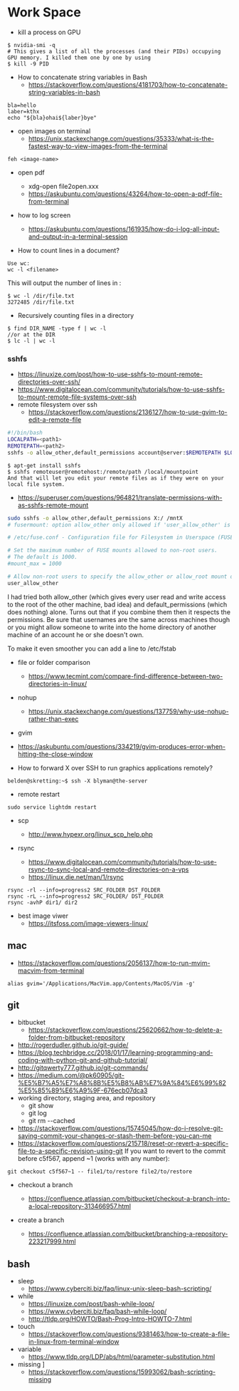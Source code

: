 Work Space
===

+ kill a process on GPU
```
$ nvidia-smi -q
# This gives a list of all the processes (and their PIDs) occupying GPU memory. I killed them one by one by using
$ kill -9 PID
```

+ How to concatenate string variables in Bash
  - https://stackoverflow.com/questions/4181703/how-to-concatenate-string-variables-in-bash
```
bla=hello
laber=kthx
echo "${bla}ohai${laber}bye"
```
+ open images on terminal 
  - https://unix.stackexchange.com/questions/35333/what-is-the-fastest-way-to-view-images-from-the-terminal
```
feh <image-name>
```
+ open pdf
  - xdg-open file2open.xxx 
  - https://askubuntu.com/questions/43264/how-to-open-a-pdf-file-from-terminal

+ how to log screen
  - https://askubuntu.com/questions/161935/how-do-i-log-all-input-and-output-in-a-terminal-session

+ How to count lines in a document?
```
Use wc:
wc -l <filename>
```
This will output the number of lines in <filename>:
```
$ wc -l /dir/file.txt
3272485 /dir/file.txt
```
+ Recursively counting files in a directory
```
$ find DIR_NAME -type f | wc -l
//or at the DIR
$ lc -l | wc -l
```
### sshfs
+ https://linuxize.com/post/how-to-use-sshfs-to-mount-remote-directories-over-ssh/
+ https://www.digitalocean.com/community/tutorials/how-to-use-sshfs-to-mount-remote-file-systems-over-ssh
+ remote filesystem over ssh 
  - https://stackoverflow.com/questions/2136127/how-to-use-gvim-to-edit-a-remote-file

```bash
#!/bin/bash
LOCALPATH=<path1>
REMOTEPATH=<path2>
sshfs -o allow_other,default_permissions account@server:$REMOTEPATH $LOCALPATH
```

```
$ apt-get install sshfs
$ sshfs remoteuser@remotehost:/remote/path /local/mountpoint
And that will let you edit your remote files as if they were on your local file system.
```
+ https://superuser.com/questions/964821/translate-permissions-with-as-sshfs-remote-mount

```bash
sudo sshfs -o allow_other,default_permissions X:/ /mntX
# fusermount: option allow_other only allowed if 'user_allow_other' is set in /etc/fuse.conf
```
```bash
# /etc/fuse.conf - Configuration file for Filesystem in Userspace (FUSE)

# Set the maximum number of FUSE mounts allowed to non-root users.
# The default is 1000.
#mount_max = 1000

# Allow non-root users to specify the allow_other or allow_root mount options.
user_allow_other
```

I had tried both allow_other (which gives every user read and write access to the root of the other machine, bad idea) and default_permissions (which does nothing) alone. Turns out that if you combine them then it respects the permissions. Be sure that usernames are the same across machines though or you might allow someone to write into the home directory of another machine of an account he or she doesn't own.


To make it even smoother you can add a line to /etc/fstab

+ file or folder comparison 
  - https://www.tecmint.com/compare-find-difference-between-two-directories-in-linux/

+ nohup
  - https://unix.stackexchange.com/questions/137759/why-use-nohup-rather-than-exec

+ gvim
 - https://askubuntu.com/questions/334219/gvim-produces-error-when-hitting-the-close-window


+ How to forward X over SSH to run graphics applications remotely?
```
belden@skretting:~$ ssh -X blyman@the-server
```

+ remote restart 
```
sudo service lightdm restart
```

+ scp
  - http://www.hypexr.org/linux_scp_help.php

+ rsync
  - https://www.digitalocean.com/community/tutorials/how-to-use-rsync-to-sync-local-and-remote-directories-on-a-vps
  - https://linux.die.net/man/1/rsync
```
rsync -rl --info=progress2 SRC_FOLDER DST_FOLDER
rsync -rL --info=progress2 SRC_FOLDER/ DST_FOLDER
rsync -avhP dir1/ dir2
```

+ best image viwer 
  - https://itsfoss.com/image-viewers-linux/


mac
---
+ https://stackoverflow.com/questions/2056137/how-to-run-mvim-macvim-from-terminal
```
alias gvim='/Applications/MacVim.app/Contents/MacOS/Vim -g'
```


git
---
+ bitbucket
  - https://stackoverflow.com/questions/25620662/how-to-delete-a-folder-from-bitbucket-repository
+ http://rogerdudler.github.io/git-guide/
+ https://blog.techbridge.cc/2018/01/17/learning-programming-and-coding-with-python-git-and-github-tutorial/
+ http://gitqwerty777.github.io/git-commands/
+ https://medium.com/@pk60905/git-%E5%B7%A5%E7%A8%8B%E5%B8%AB%E7%9A%84%E6%99%82%E5%85%89%E6%A9%9F-676ecb07dca3
+ working directory, staging area, and repository
  - git show
  - git log
  - git rm --cached <file>
+ https://stackoverflow.com/questions/15745045/how-do-i-resolve-git-saying-commit-your-changes-or-stash-them-before-you-can-me
+ https://stackoverflow.com/questions/215718/reset-or-revert-a-specific-file-to-a-specific-revision-using-git
  If you want to revert to the commit before c5f567, append ~1 (works with any number):
```
git checkout c5f567~1 -- file1/to/restore file2/to/restore
```
+ checkout a branch 
  - https://confluence.atlassian.com/bitbucket/checkout-a-branch-into-a-local-repository-313466957.html  

+ create a branch 
  - https://confluence.atlassian.com/bitbucket/branching-a-repository-223217999.html

bash
---
+ sleep
  - https://www.cyberciti.biz/faq/linux-unix-sleep-bash-scripting/
+ while 
  - https://linuxize.com/post/bash-while-loop/
  - https://www.cyberciti.biz/faq/bash-while-loop/
  - http://tldp.org/HOWTO/Bash-Prog-Intro-HOWTO-7.html
+ touch
  - https://stackoverflow.com/questions/9381463/how-to-create-a-file-in-linux-from-terminal-window
+ variable
  - https://www.tldp.org/LDP/abs/html/parameter-substitution.html
+ missing ]
  - https://stackoverflow.com/questions/15993062/bash-scripting-missing
  

